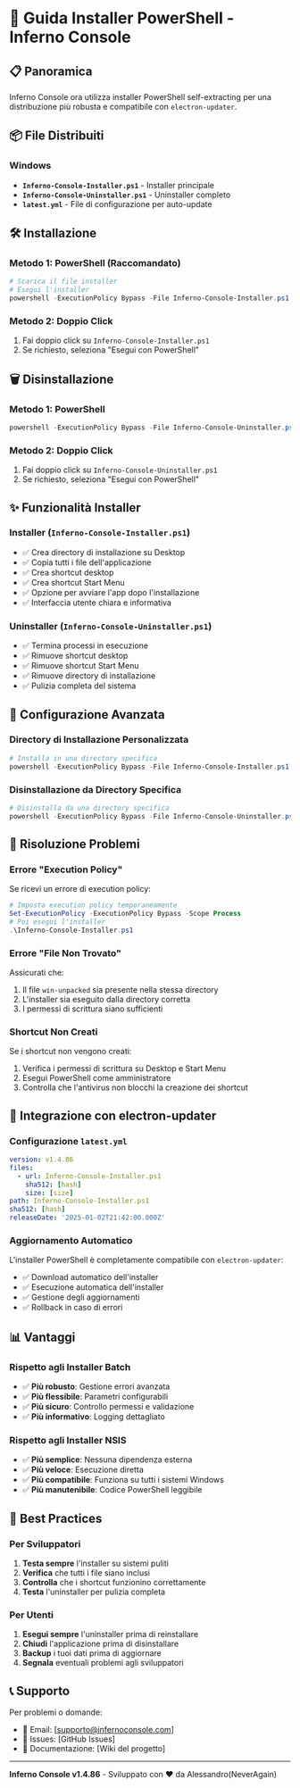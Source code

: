 # 🚀 Guida Installer PowerShell - Inferno Console

## 📋 Panoramica

Inferno Console ora utilizza installer PowerShell self-extracting per una distribuzione più robusta e compatibile con `electron-updater`.

## 📦 File Distribuiti

### Windows
- **`Inferno-Console-Installer.ps1`** - Installer principale
- **`Inferno-Console-Uninstaller.ps1`** - Uninstaller completo
- **`latest.yml`** - File di configurazione per auto-update

## 🛠️ Installazione

### Metodo 1: PowerShell (Raccomandato)
```powershell
# Scarica il file installer
# Esegui l'installer
powershell -ExecutionPolicy Bypass -File Inferno-Console-Installer.ps1
```

### Metodo 2: Doppio Click
1. Fai doppio click su `Inferno-Console-Installer.ps1`
2. Se richiesto, seleziona "Esegui con PowerShell"

## 🗑️ Disinstallazione

### Metodo 1: PowerShell
```powershell
powershell -ExecutionPolicy Bypass -File Inferno-Console-Uninstaller.ps1
```

### Metodo 2: Doppio Click
1. Fai doppio click su `Inferno-Console-Uninstaller.ps1`
2. Se richiesto, seleziona "Esegui con PowerShell"

## ✨ Funzionalità Installer

### Installer (`Inferno-Console-Installer.ps1`)
- ✅ Crea directory di installazione su Desktop
- ✅ Copia tutti i file dell'applicazione
- ✅ Crea shortcut desktop
- ✅ Crea shortcut Start Menu
- ✅ Opzione per avviare l'app dopo l'installazione
- ✅ Interfaccia utente chiara e informativa

### Uninstaller (`Inferno-Console-Uninstaller.ps1`)
- ✅ Termina processi in esecuzione
- ✅ Rimuove shortcut desktop
- ✅ Rimuove shortcut Start Menu
- ✅ Rimuove directory di installazione
- ✅ Pulizia completa del sistema

## 🔧 Configurazione Avanzata

### Directory di Installazione Personalizzata
```powershell
# Installa in una directory specifica
powershell -ExecutionPolicy Bypass -File Inferno-Console-Installer.ps1 -InstallDir "C:\Program Files\Inferno Console"
```

### Disinstallazione da Directory Specifica
```powershell
# Disinstalla da una directory specifica
powershell -ExecutionPolicy Bypass -File Inferno-Console-Uninstaller.ps1 -InstallDir "C:\Program Files\Inferno Console"
```

## 🚨 Risoluzione Problemi

### Errore "Execution Policy"
Se ricevi un errore di execution policy:
```powershell
# Imposta execution policy temporaneamente
Set-ExecutionPolicy -ExecutionPolicy Bypass -Scope Process
# Poi esegui l'installer
.\Inferno-Console-Installer.ps1
```

### Errore "File Non Trovato"
Assicurati che:
1. Il file `win-unpacked` sia presente nella stessa directory
2. L'installer sia eseguito dalla directory corretta
3. I permessi di scrittura siano sufficienti

### Shortcut Non Creati
Se i shortcut non vengono creati:
1. Verifica i permessi di scrittura su Desktop e Start Menu
2. Esegui PowerShell come amministratore
3. Controlla che l'antivirus non blocchi la creazione dei shortcut

## 🔄 Integrazione con electron-updater

### Configurazione `latest.yml`
```yaml
version: v1.4.86
files:
  - url: Inferno-Console-Installer.ps1
    sha512: [hash]
    size: [size]
path: Inferno-Console-Installer.ps1
sha512: [hash]
releaseDate: '2025-01-02T21:42:00.000Z'
```

### Aggiornamento Automatico
L'installer PowerShell è completamente compatibile con `electron-updater`:
- ✅ Download automatico dell'installer
- ✅ Esecuzione automatica dell'installer
- ✅ Gestione degli aggiornamenti
- ✅ Rollback in caso di errori

## 📊 Vantaggi

### Rispetto agli Installer Batch
- ✅ **Più robusto**: Gestione errori avanzata
- ✅ **Più flessibile**: Parametri configurabili
- ✅ **Più sicuro**: Controllo permessi e validazione
- ✅ **Più informativo**: Logging dettagliato

### Rispetto agli Installer NSIS
- ✅ **Più semplice**: Nessuna dipendenza esterna
- ✅ **Più veloce**: Esecuzione diretta
- ✅ **Più compatibile**: Funziona su tutti i sistemi Windows
- ✅ **Più manutenibile**: Codice PowerShell leggibile

## 🎯 Best Practices

### Per Sviluppatori
1. **Testa sempre** l'installer su sistemi puliti
2. **Verifica** che tutti i file siano inclusi
3. **Controlla** che i shortcut funzionino correttamente
4. **Testa** l'uninstaller per pulizia completa

### Per Utenti
1. **Esegui sempre** l'uninstaller prima di reinstallare
2. **Chiudi** l'applicazione prima di disinstallare
3. **Backup** i tuoi dati prima di aggiornare
4. **Segnala** eventuali problemi agli sviluppatori

## 📞 Supporto

Per problemi o domande:
- 📧 Email: [supporto@infernoconsole.com]
- 🐛 Issues: [GitHub Issues]
- 📖 Documentazione: [Wiki del progetto]

---

**Inferno Console v1.4.86** - Sviluppato con ❤️ da Alessandro(NeverAgain)

